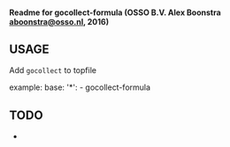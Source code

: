 #### Readme for gocollect-formula (OSSO B.V. Alex Boonstra <aboonstra@osso.nl>, 2016)

USAGE
-----
Add `gocollect` to topfile

example:
    base:
      '*':
        - gocollect-formula 

TODO
----
 -

